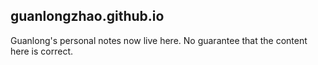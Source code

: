 ## guanlongzhao.github.io

Guanlong's personal notes now live here. No guarantee that the content here is correct.
